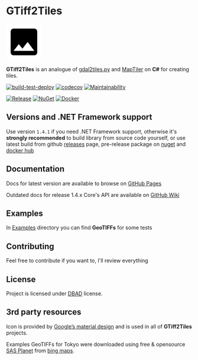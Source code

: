 # GTiff2Tiles

![Icon](Resources/Icon.png)

**GTiff2Tiles** is an analogue of [gdal2tiles.py](https://github.com/OSGeo/gdal/blob/master/gdal/swig/python/scripts/gdal2tiles.py) and [MapTiler](https://www.maptiler.com/) on **C#** for creating tiles.

[![build-test-deploy](https://github.com/Gigas002/GTiff2Tiles/actions/workflows/build-test-deploy.yml/badge.svg)](https://github.com/Gigas002/GTiff2Tiles/actions/workflows/build-test-deploy.yml)
[![codecov](https://codecov.io/gh/Gigas002/GTiff2Tiles/branch/master/graph/badge.svg)](https://codecov.io/gh/Gigas002/GTiff2Tiles)
[![Maintainability](https://api.codeclimate.com/v1/badges/f01b570988c070e70cc9/maintainability)](https://codeclimate.com/github/Gigas002/GTiff2Tiles/maintainability)

[![Release](https://img.shields.io/github/v/release/Gigas002/GTiff2tiles?include_prereleases)](https://github.com/Gigas002/GTiff2Tiles/releases)
[![NuGet](https://img.shields.io/nuget/vpre/GTiff2Tiles)](https://www.nuget.org/packages/GTiff2Tiles/)
[![Docker](https://img.shields.io/docker/v/gigas002/gtiff2tiles-console
)](https://hub.docker.com/r/gigas002/gtiff2tiles-console)


## Versions and .NET Framework support

Use version `1.4.1` if you need .NET Framework support, otherwise it's **strongly recommended** to build library from source code yourself, or use latest build from github [releases](https://github.com/Gigas002/GTiff2Tiles/releases) page, pre-release package on [nuget](https://www.nuget.org/packages/GTiff2Tiles/) and [docker hub](https://hub.docker.com/r/gigas002/gtiff2tiles-console)

## Documentation

Docs for latest version are available to browse on [GitHub Pages](https://gigas002.github.io/GTiff2Tiles/)

Outdated docs for release 1.4.x Core's API are available on [GitHub Wiki](https://github.com/Gigas002/GTiff2Tiles/wiki)

## Examples

In [Examples](https://github.com/Gigas002/GTiff2Tiles/tree/master/Examples) directory you can find **GeoTIFFs** for some tests

## Contributing

Feel free to contribute if you want to, I'll review everything

## License

Project is licensed under [DBAD](LICENSE.md) license.

## 3rd party resources

Icon is provided by [Google’s material design](https://material.io/tools/icons/?icon=image&style=baseline) and is used in all of **GTiff2Tiles** projects.

Examples GeoTIFFs for Tokyo were downloaded using free & opensource [SAS Planet](http://www.sasgis.org/download/) from [bing maps](https://www.bing.com/maps).

